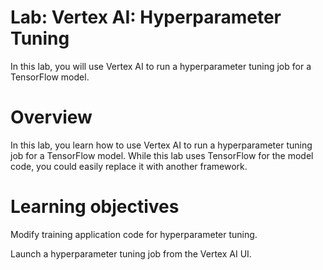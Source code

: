 # Lab: Vertex AI: Hyperparameter Tuning

In this lab, you will use Vertex AI to run a hyperparameter tuning job for a TensorFlow model.

# Overview
In this lab, you learn how to use Vertex AI to run a hyperparameter tuning job for a TensorFlow model. While this lab uses TensorFlow for the model code, you could easily replace it with another framework.

# Learning objectives
Modify training application code for hyperparameter tuning.

Launch a hyperparameter tuning job from the Vertex AI UI.
